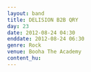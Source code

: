 ```yaml
---
layout: band
title: DELISION B2B QRY
day: 23
date: 2012-08-24 04:30
enddate: 2012-08-24 06:30
genre: Rock
venue: Booha The Academy
content_hu: 
---
```


